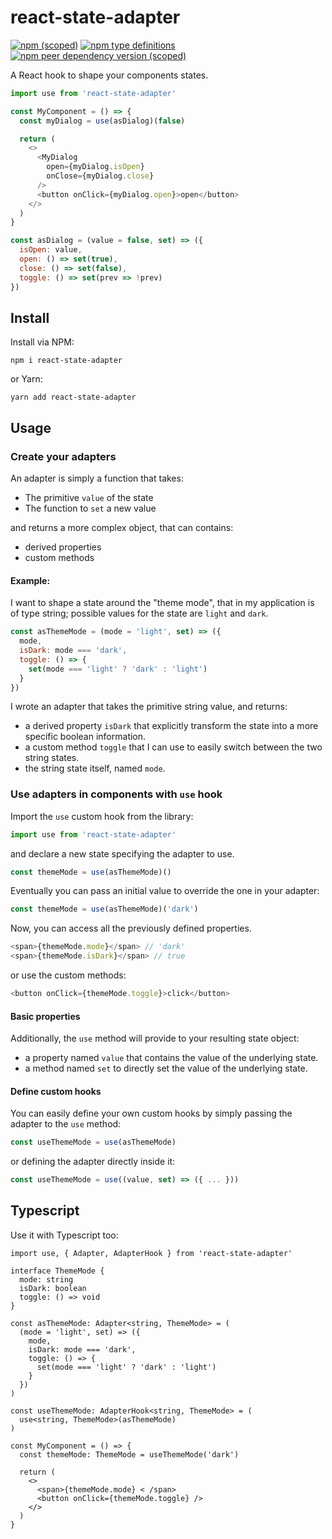 # react-state-adapter

[![npm (scoped)](https://img.shields.io/npm/v/react-state-adapter?style=flat-square)](https://www.npmjs.com/package/react-state-adapter)
[![npm type definitions](https://img.shields.io/npm/types/react-state-adapter)](https://www.npmjs.com/package/typescript)
[![npm peer dependency version (scoped)](https://img.shields.io/npm/dependency-version/react-state-adapter/peer/react)](https://www.npmjs.com/package/react)

A React hook to shape your components states.

```js
import use from 'react-state-adapter'

const MyComponent = () => {
  const myDialog = use(asDialog)(false)

  return (
    <>
      <MyDialog
        open={myDialog.isOpen}
        onClose={myDialog.close}
      />
      <button onClick={myDialog.open}>open</button>
    </>
  )
}

const asDialog = (value = false, set) => ({
  isOpen: value,
  open: () => set(true),
  close: () => set(false),
  toggle: () => set(prev => !prev)
})
```

## Install

Install via NPM:

```
npm i react-state-adapter
```

or Yarn:

```
yarn add react-state-adapter
```

## Usage

### Create your adapters

An adapter is simply a function that takes:

- The primitive `value` of the state
- The function to `set` a new value

and returns a more complex object, that can contains:

- derived properties
- custom methods

#### Example:

I want to shape a state around the "theme mode", that in my application is of type string; possible values for the state
are `light` and `dark`.

```js
const asThemeMode = (mode = 'light', set) => ({
  mode,
  isDark: mode === 'dark',
  toggle: () => {
    set(mode === 'light' ? 'dark' : 'light')
  }
})
```

I wrote an adapter that takes the primitive string value, and returns:

- a derived property `isDark` that explicitly transform the state into a more specific boolean information.
- a custom method `toggle` that I can use to easily switch between the two string states.
- the string state itself, named `mode`.

### Use adapters in components with `use` hook

Import the `use` custom hook from the library:

```js
import use from 'react-state-adapter'
```

and declare a new state specifying the adapter to use.

```js
const themeMode = use(asThemeMode)()
```

Eventually you can pass an initial value to override the one in your adapter:

```js
const themeMode = use(asThemeMode)('dark')
```

Now, you can access all the previously defined properties.

```js
<span>{themeMode.mode}</span> // 'dark'
<span>{themeMode.isDark}</span> // true
```

or use the custom methods:

```js
<button onClick={themeMode.toggle}>click</button>
```

#### Basic properties

Additionally, the `use` method will provide to your resulting state object:

- a property named `value` that contains the value of the underlying state.
- a method named `set` to directly set the value of the underlying state.

#### Define custom hooks

You can easily define your own custom hooks by simply passing the adapter to the `use` method:

```js
const useThemeMode = use(asThemeMode)
```

or defining the adapter directly inside it:

```js
const useThemeMode = use((value, set) => ({ ... }))
```

## Typescript

Use it with Typescript too:

```tsx
import use, { Adapter, AdapterHook } from 'react-state-adapter'

interface ThemeMode {
  mode: string
  isDark: boolean
  toggle: () => void
}

const asThemeMode: Adapter<string, ThemeMode> = (
  (mode = 'light', set) => ({
    mode,
    isDark: mode === 'dark',
    toggle: () => {
      set(mode === 'light' ? 'dark' : 'light')
    }
  })
)

const useThemeMode: AdapterHook<string, ThemeMode> = (
  use<string, ThemeMode>(asThemeMode)
)

const MyComponent = () => {
  const themeMode: ThemeMode = useThemeMode('dark')

  return (
    <>
      <span>{themeMode.mode} < /span>
      <button onClick={themeMode.toggle} />
    </>
  )
}
```
